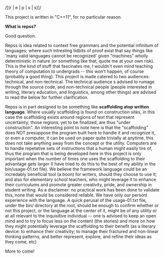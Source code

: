 /[(r | e | p | s | s)]/

This project is written in "C++11", for no particular reason.

**What is repss?**

  Good question.

  Repss is idea related to context free grammars and the potential infinitum of languages; where such intresting tidbits
  of proof exist that say things like 'many valid languages cannot be recognized' given "machines" wholly deterministic in nature
  (or something like that, quote me at your own risk). This is the kind of stuff that fascinates me, I wouldn't even mind teaching theory 
  of computation to undergrads -- this won't happen, of course (probably a good thing). This project is made catered to two audiences: technical,
  and non-technical. The technical audience s advised to rumage through the source code, and non-technical people (people interested in writing,
  literary education, and linguistics, among other things) are advised to read the below for further clarification.
    
    
  Repss is in part designed to be something like **scaffolding atop written language**. Where usually scaffolding is found on construction sites, in this case
  the scaffolding exists around regions of text that represent uncertainty; those regions, yet to be finalized, are thus "under construction". An interesting
  point to note here is that the "scaffolding" does NOT presuppose the program built here to handle it and recognize it, or even a computer, it
  can be used on paper quite trivially at anytime, this does not take anything away from the concept or the utility. Computers are to handle repetative
  sets of instructions that a human might easily tire of, thus the program that is being developed here in this project is only important when the number of times
  one uses the scaffolding to their advantage gets larger (I have tried to do this to the best of my ability in the bin/usage-01.txt file).  We believe the
  framework language could be an incredably beneficial tool (a boon) for writers, should they choose to use it; and also for elementary school teachers, who might 
  leverage it to enhance their curriculums and promote greater creativity, pride, and ownership in student writing. As a disclaimer: no practical work has been done
  to validate this, none that would be considered reliable. We have only our personl experience with the language. A quick perusal of the usage-01.txt file, under the
  bin/ directory at the root, should be enough to confirm whether or not this project, or the language at the center of it, might be of any utility or at all relevant
  to the inquisitive individual -- one is advised to keep an open mind and to try to focus less on the content (the stories) and more on how they might potentially leverage
  the scaffolding to their benefit (as a literary device: to enhance their creativity; to manage their fractured and non-linear thinking patterns; and better represent, explore,
  and refine their ideas as they come, etc) 
  
  
  More to come!



